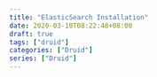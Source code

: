 ```yaml
---
title: "ElasticSearch Installation"
date: 2020-03-10T08:22:48+08:00
draft: true
tags: ["druid"]
categories: ["Druid"]
series: ["Druid"]
---
```

